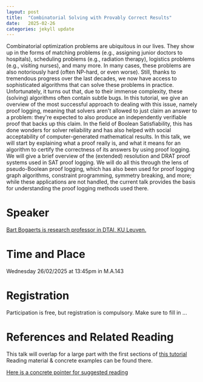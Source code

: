 ```yaml
---
layout: post
title:  "Combinatorial Solving with Provably Correct Results"
date:   2025-02-26
categories: jekyll update
---
```


Combinatorial optimization problems are ubiquitous in our lives. They show up in the forms of matching problems (e.g., assigning junior doctors to hospitals), scheduling problems (e.g., radiation therapy), logistics problems (e.g., visiting nurses), and many more. In many cases, these problems are also notoriously hard (often NP-hard, or even worse). Still, thanks to tremendous progress over the last decades, we now have access to sophisticated algorithms that can solve these problems in practice. Unfortunately, it turns out that, due to their immense complexity, these (solving) algorithms often contain subtle bugs. In this tutorial, we give an overview of the most successful approach to dealing with this issue, namely proof logging, meaning that solvers aren't allowed to just claim an answer to a problem: they're expected to also produce an independently verifiable proof that backs up this claim. In the field of Boolean Satisfiability, this has done wonders for solver reliability and has also helped with social acceptability of computer-generated mathematical results. In this talk, we will start by explaining what a proof really is, and what it means for an algorithm to certify the correctness of its answers by using proof logging. We will give a brief overview of the (extended) resolution and DRAT proof systems used in SAT proof logging. We will do all this through the lens of pseudo-Boolean proof logging, which has also been used for proof logging graph algorithms, constraint programming, symmetry breaking, and more; while these applications are not handled, the current talk provides the basis for understanding the proof logging methods used there.

# Speaker
[Bart Bogaerts is research professor in DTAI, KU
Leuven.](https://www.bartbogaerts.eu/index.php)

# Time and Place
Wednesday 26/02/2025 at 13:45pm in M.A.143

# Registration
Participation is free, but registration is compulsory.
Make sure to fill in ...

# References and Related Reading
This talk will overlap for a large part with the first sections of [this tutorial](https://www.bartbogaerts.eu/talks/veripb-tutorial-series/)
Reading material & concrete examples can be found there. 

[Here is a concrete pointer for suggested reading](https://lucris.lub.lu.se/ws/portalfiles/portal/117886509/thesis_final_pdf.pdf)
